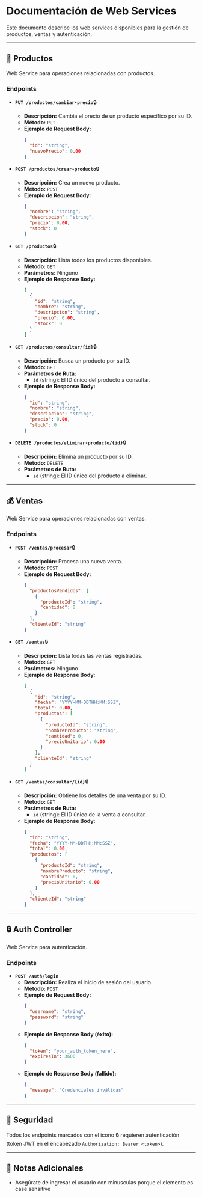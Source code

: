 # Documentación de Web Services

Este documento describe los web services disponibles para la gestión de productos, ventas y autenticación.

---

## 🚀 Productos

Web Service para operaciones relacionadas con productos.

### Endpoints

*   **`PUT /productos/cambiar-precio`**🔒 
    *   **Descripción:** Cambia el precio de un producto específico por su ID.
    *   **Método:** `PUT`
    *   **Ejemplo de Request Body:**
        ```json
        {
          "id": "string",
          "nuevoPrecio": 0.00
        }
        ```

*   **`POST /productos/crear-producto`**🔒 
    *   **Descripción:** Crea un nuevo producto.
    *   **Método:** `POST`
    *   **Ejemplo de Request Body:**
        ```json
        {
          "nombre": "string",
          "descripcion": "string",
          "precio": 0.00,
          "stock": 0
        }
        ```

*   **`GET /productos`**🔒 
    *   **Descripción:** Lista todos los productos disponibles.
    *   **Método:** `GET`
    *   **Parámetros:** Ninguno
    *   **Ejemplo de Response Body:**
        ```json
        [
          {
            "id": "string",
            "nombre": "string",
            "descripcion": "string",
            "precio": 0.00,
            "stock": 0
          }
        ]
        ```

*   **`GET /productos/consultar/{id}`**🔒 
    *   **Descripción:** Busca un producto por su ID.
    *   **Método:** `GET`
    *   **Parámetros de Ruta:**
        *   `id` (string): El ID único del producto a consultar.
    *   **Ejemplo de Response Body:**
        ```json
        {
          "id": "string",
          "nombre": "string",
          "descripcion": "string",
          "precio": 0.00,
          "stock": 0
        }
        ```

*   **`DELETE /productos/eliminar-producto/{id}`**🔒 
    *   **Descripción:** Elimina un producto por su ID.
    *   **Método:** `DELETE`
    *   **Parámetros de Ruta:**
        *   `id` (string): El ID único del producto a eliminar.

---

## 💰 Ventas

Web Service para operaciones relacionadas con ventas.

### Endpoints

*   **`POST /ventas/procesar`**🔒 
    *   **Descripción:** Procesa una nueva venta.
    *   **Método:** `POST`
    *   **Ejemplo de Request Body:**
        ```json
        {
          "productosVendidos": [
            {
              "productoId": "string",
              "cantidad": 0
            }
          ],
          "clienteId": "string"
        }
        ```

*   **`GET /ventas`**🔒 
    *   **Descripción:** Lista todas las ventas registradas.
    *   **Método:** `GET`
    *   **Parámetros:** Ninguno
    *   **Ejemplo de Response Body:**
        ```json
        [
          {
            "id": "string",
            "fecha": "YYYY-MM-DDTHH:MM:SSZ",
            "total": 0.00,
            "productos": [
              {
                "productoId": "string",
                "nombreProducto": "string",
                "cantidad": 0,
                "precioUnitario": 0.00
              }
            ],
            "clienteId": "string"
          }
        ]
        ```

*   **`GET /ventas/consultar/{id}`**🔒 
    *   **Descripción:** Obtiene los detalles de una venta por su ID.
    *   **Método:** `GET`
    *   **Parámetros de Ruta:**
        *   `id` (string): El ID único de la venta a consultar.
    *   **Ejemplo de Response Body:**
        ```json
        {
          "id": "string",
          "fecha": "YYYY-MM-DDTHH:MM:SSZ",
          "total": 0.00,
          "productos": [
            {
              "productoId": "string",
              "nombreProducto": "string",
              "cantidad": 0,
              "precioUnitario": 0.00
            }
          ],
          "clienteId": "string"
        }
        ```

---

## 🔒 Auth Controller

Web Service para autenticación.

### Endpoints

*   **`POST /auth/login`**
    *   **Descripción:** Realiza el inicio de sesión del usuario.
    *   **Método:** `POST`
    *   **Ejemplo de Request Body:**
        ```json
        {
          "username": "string",
          "password": "string"
        }
        ```
    *   **Ejemplo de Response Body (éxito):**
        ```json
        {
          "token": "your_auth_token_here",
          "expiresIn": 3600
        }
        ```
    *   **Ejemplo de Response Body (fallido):**
        ```json
        {
          "message": "Credenciales inválidas"
        }
        ```

---

## 🔐 Seguridad

Todos los endpoints marcados con el icono 🔒 requieren autenticación (token JWT en el encabezado `Authorization: Bearer <token>`).

---

## 📝 Notas Adicionales

*   Asegúrate de ingresar el usuario con minusculas porque el elemento es case sensitive


